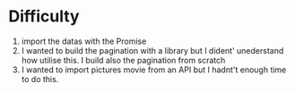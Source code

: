 # Difficulty

1. import the datas with the Promise
2. I wanted to build the pagination with a library but I dident' unederstand how utilise this. I build also the pagination from scratch
3. I wanted to import pictures movie from an API but I hadnt't enough time to do this. 


